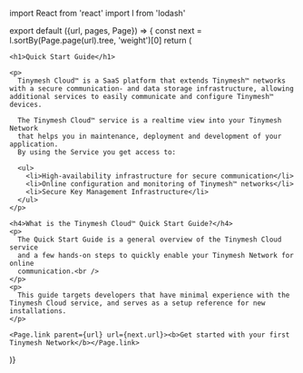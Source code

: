 import React from 'react'
import l from 'lodash'

export default ({url, pages, Page}) => {
  const next = l.sortBy(Page.page(url).tree, 'weight')[0]
  return (
  <Page url={url} name="Quick Start" next="/guides/getting-started/intro.html" weight={0} subtree={false}>

    <h1>Quick Start Guide</h1>

    <p>
      Tinymesh Cloud™ is a SaaS platform that extends Tinymesh™ networks with a secure communication- and data storage infrastructure, allowing additional services to easily communicate and configure Tinymesh™ devices.

      The Tinymesh Cloud™ service is a realtime view into your Tinymesh Network
      that helps you in maintenance, deployment and development of your application.
      By using the Service you get access to:

      <ul>
        <li>High-availability infrastructure for secure communication</li>
        <li>Online configuration and monitoring of Tinymesh™ networks</li>
        <li>Secure Key Management Infrastructure</li>
      </ul>
    </p>

    <h4>What is the Tinymesh Cloud™ Quick Start Guide?</h4>
    <p>
      The Quick Start Guide is a general overview of the Tinymesh Cloud service
      and a few hands-on steps to quickly enable your Tinymesh Network for online
      communication.<br />
    </p>
    <p>
      This guide targets developers that have minimal experience with the Tinymesh Cloud service, and serves as a setup reference for new installations.
    </p>

    <Page.link parent={url} url={next.url}><b>Get started with your first Tinymesh Network</b></Page.link>
  </Page>
)}
